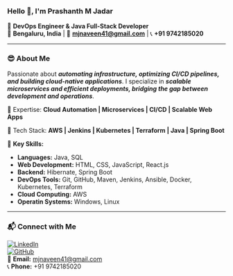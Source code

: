 ### Hello 👋, I'm Prashanth M Jadar  
🚀 **DevOps Engineer & Java Full-Stack Developer**  
📍 **Bengaluru, India** | 📧 **mjnaveen41@gmail.com** | 📞 **+91 9742185020**  
 

---

### 😎 About Me  
Passionate about ***automating infrastructure, optimizing CI/CD pipelines, and building cloud-native applications***. I specialize in ***scalable microservices and efficient deployments, bridging the gap between development and operations***. 

🔹 Expertise: **Cloud Automation | Microservices | CI/CD | Scalable Web Apps**

🔹 Tech Stack: **AWS | Jenkins | Kubernetes | Terraform | Java | Spring Boot**


📌 **Key Skills:**  
- **Languages:** Java, SQL  
- **Web Development:** HTML, CSS, JavaScript, React.js  
- **Backend:** Hibernate, Spring Boot  
- **DevOps Tools:** Git, GitHub, Maven, Jenkins, Ansible, Docker, Kubernetes, Terraform  
- **Cloud Computing:** AWS
- **Operatin Systems:** Windows, Linux

---


### 📬 Connect with Me  
[![LinkedIn](https://img.shields.io/badge/LinkedIn-blue?logo=linkedin&logoColor=white)](https://www.linkedin.com/in/prashanth-m-jadar-b42b42208)  
[![GitHub](https://img.shields.io/badge/GitHub-black?logo=github&logoColor=white)](https://github.com/PrashanthMJ21)  
📧 **Email:** mjnaveen41@gmail.com  
📞 **Phone:** +91 9742185020  
  
